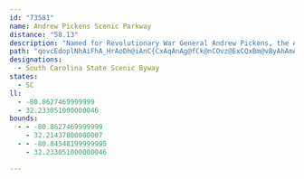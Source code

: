```yaml
---
id: "73581"
name: Andrew Pickens Scenic Parkway
distance: "58.13"
description: "Named for Revolutionary War General Andrew Pickens, the Andrew Pickens Scenic Byway lies near the site of Pickens' last battle against the Cherokee Indians, commonly known as the Ring Fight. Outnumbered more than seven to one, Pickens and his men managed to defeat the Indians. Pickens built his final home, the Red House, about a mile away from the site of the battle. In later years, the Indians  came to revere Pickens, calling him <em>Skyagusta</em>, or \"wizard owl.\""
path: "qovcEdoplNhAiFhA_HrAoDh@iAnC{CxAqAnAg@fCk@nCOvz@ExCQxBm@vByAhAmAlAqBdAsDNeBDsCAcKMkFDuDl@kD|A{ExB\\XLd@~DEx@cDQcAYi@]cFaD}Au@sCmB_B}AmCaD"
designations:
  - South Carolina State Scenic Byway
states:
  - SC
ll:
  - -80.8627469999999
  - 32.233051000000046
bounds:
  - - -80.8627469999999
    - 32.21437800000007
  - - -80.84548199999995
    - 32.233051000000046

---
```


